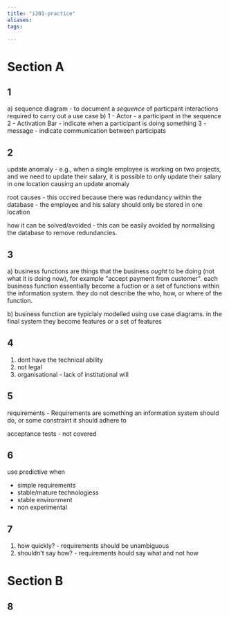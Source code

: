 ```yaml
---
title: "i201-practice"
aliases: 
tags: 

---
```



# Section A
## 1
a) sequence diagram - to document a *sequence* of particpant interactions required to carry out a use case
b) 
1 - Actor - a participant in the sequence
2 - Activation Bar - indicate when a participant is doing something
3 - message - indicate communication between participats

## 2
update anomaly - e.g., when a single employee is working on two projects, and we need to update their salary, it is possible to only update their salary in one location causing an update anomaly

root causes - this occired because there was redundancy within the database - the employee and his salary should only be stored in one location

how it can be solved/avoided - this can be easily avoided by normalising the database to remove redundancies.

## 3
a) business functions are things that the business *ought* to be doing (not what it is doing now), for example "accept payment from customer". each business function essentially become a fuction or a set of functions within the information system. they do not describe the who, how, or where of the function.

b) business function are typiclaly modelled using use case diagrams. in the final system they become features or a set of features

## 4
1) dont have the technical ability
2) not legal
3) organisational - lack of institutional will

## 5
requirements - Requirements are something an information system should do, or some constraint it should adhere to

acceptance tests - not covered

## 6
use predictive when
- simple requirements
- stable/mature technologiess
- stable environment
- non experimental

## 7
1) how quickly? - requirements should be unambiguous
2) shouldn't say how? - requirements hould say what and not how

# Section B
## 8
